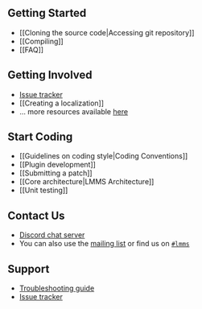 ## Getting Started

 * [[Cloning the source code|Accessing git repository]]
 * [[Compiling]]  
 * [[FAQ]]

## Getting Involved

 * [Issue tracker](../issues)  
 * [[Creating a localization]]  
 * ... more resources available [here](https://lmms.io/get-involved/)

## Start Coding

 * [[Guidelines on coding style|Coding Conventions]]  
 * [[Plugin development]]  
 * [[Submitting a patch]]
 * [[Core architecture|LMMS Architecture]]  
 * [[Unit testing]]

## Contact Us
 * [Discord chat server](https://lmms.io/chat)
 * You can also use the [mailing list](http://lists.sourceforge.net/lists/listinfo/lmms-devel) or find us on [`#lmms`](irc://chat.freenode.net/#lmms)


## Support
 * [Troubleshooting guide](Troubleshooting)
 * [Issue tracker](https://github.com/LMMS/lmms/issues)

